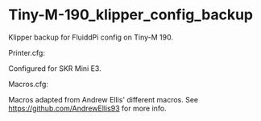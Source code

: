 # Tiny-M-190_klipper_config_backup

Klipper backup for FluiddPi config on Tiny-M 190.

Printer.cfg:

Configured for SKR Mini E3.

Macros.cfg:

Macros adapted from Andrew Ellis' different macros. See https://github.com/AndrewEllis93 for more info.
